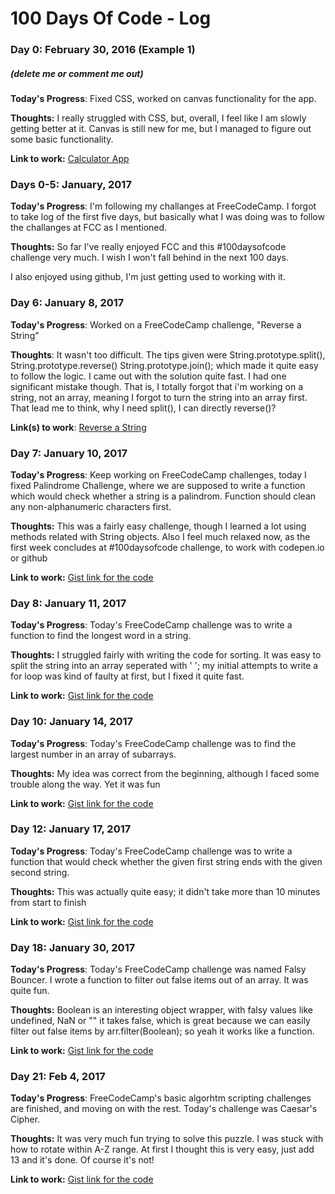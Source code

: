 # 100 Days Of Code - Log

### Day 0: February 30, 2016 (Example 1)
##### (delete me or comment me out)

**Today's Progress**: Fixed CSS, worked on canvas functionality for the app.

**Thoughts:** I really struggled with CSS, but, overall, I feel like I am slowly getting better at it. Canvas is still new for me, but I managed to figure out some basic functionality.

**Link to work:** [Calculator App](http://www.example.com)

### Days 0-5: January, 2017 

**Today's Progress**: I'm following my challanges at FreeCodeCamp. I forgot to take log of the first five days, but basically what I was doing was to follow the challanges at FCC as I mentioned.

**Thoughts:** So far I've really enjoyed FCC and this #100daysofcode challenge very much. I wish I won't fall behind in the next 100 days.

I also enjoyed using github, I'm just getting used to working with it.



### Day 6: January 8, 2017

**Today's Progress**: Worked on a FreeCodeCamp challenge, "Reverse a String"

**Thoughts**: It wasn't too difficult. The tips given were String.prototype.split(), String.prototype.reverse() String.prototype.join(); which made it quite easy to follow the logic. I came out with the solution quite fast. I had one significant mistake though. That is, I totally forgot that i'm working on a string, not an array, meaning I forgot to turn the string into an array first. That lead me to think, why I need split(), I can directly reverse()?


**Link(s) to work**: [Reverse a String](https://www.freecodecamp.com/challenges/reverse-a-string)



### Day 7: January 10, 2017

**Today's Progress**: Keep working on FreeCodeCamp challenges, today I fixed Palindrome Challenge, where we are supposed to write a function which would check whether a string is a palindrom. Function should clean any non-alphanumeric characters first.

**Thoughts:** This was a fairly easy challenge, though I learned a lot using methods related with String objects. Also I feel much relaxed now, as the first week concludes at #100daysofcode challenge, to work with codepen.io or github

**Link to work:** [Gist link for the code](https://gist.github.com/mijimoco/9304f92d23ec24dc2c94258a827bcc48)



### Day 8: January 11, 2017

**Today's Progress**: Today's FreeCodeCamp challenge was to write a function to find the longest word in a string. 

**Thoughts:** I struggled fairly with writing the code for sorting. It was easy to split the string into an array seperated with ' '; my initial attempts to write a for loop was kind of faulty at first, but I fixed it quite fast.

**Link to work:** [Gist link for the code](https://gist.github.com/mijimoco/9f8e8808fdb9281cd088f68944804ccc)



### Day 10: January 14, 2017

**Today's Progress**: Today's FreeCodeCamp challenge was to find the largest number in an array of subarrays. 

**Thoughts:** My idea was correct from the beginning, although I faced some trouble along the way. Yet it was fun

**Link to work:** [Gist link for the code](https://gist.github.com/mijimoco/0eca8719f046bfb9b4aa44462be40f24)



### Day 12: January 17, 2017

**Today's Progress**: Today's FreeCodeCamp challenge was to write a function that would check whether the given first string ends with the given second string. 

**Thoughts:** This was actually quite easy; it didn't take more than 10 minutes from start to finish

**Link to work:** [Gist link for the code](https://gist.github.com/mijimoco/490202af1c15e5a90be0968fb057371b)


### Day 18: January 30, 2017

**Today's Progress**: Today's FreeCodeCamp challenge was named Falsy Bouncer. I wrote a function to filter out false items out of an array. It was quite fun.

**Thoughts:** Boolean is an interesting object wrapper, with falsy values like undefined, NaN or "" it takes false, which is great because we can easily filter out false items by arr.filter(Boolean); so yeah it works like a function.

**Link to work:** [Gist link for the code](https://gist.github.com/mijimoco/490202af1c15e5a90be0968fb057371b)



### Day 21: Feb 4, 2017

**Today's Progress**: FreeCodeCamp's basic algorhtm scripting challenges are finished, and moving on with the rest. Today's challenge was Caesar's Cipher.

**Thoughts:** It was very much fun trying to solve this puzzle. I was stuck with how to rotate within A-Z range. At first I thought this is very easy, just add 13 and it's done. Of course it's not! 

**Link to work:** [Gist link for the code](https://gist.github.com/mijimoco/3a897a0677041b819a07dcf2345c0339)
